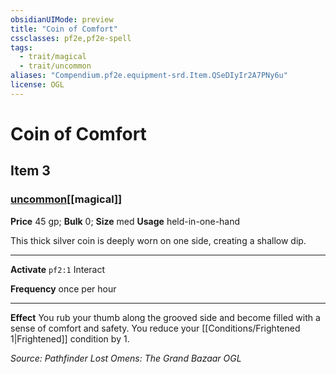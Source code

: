 ```yaml
---
obsidianUIMode: preview
title: "Coin of Comfort"
cssclasses: pf2e,pf2e-spell
tags:
  - trait/magical
  - trait/uncommon
aliases: "Compendium.pf2e.equipment-srd.Item.QSeDIyIr2A7PNy6u"
license: OGL
---
```

# Coin of Comfort
## Item 3
### [uncommon](uncommon "Uncommon Rarity Trait")[[magical]]


**Price** 45 gp; 
**Bulk** 0; **Size** med
**Usage** held-in-one-hand

This thick silver coin is deeply worn on one side, creating a shallow dip.

* * *

**Activate** `pf2:1` Interact

**Frequency** once per hour

* * *

**Effect** You rub your thumb along the grooved side and become filled with a sense of comfort and safety. You reduce your [[Conditions/Frightened 1|Frightened]] condition by 1.

*Source: Pathfinder Lost Omens: The Grand Bazaar*
*OGL*